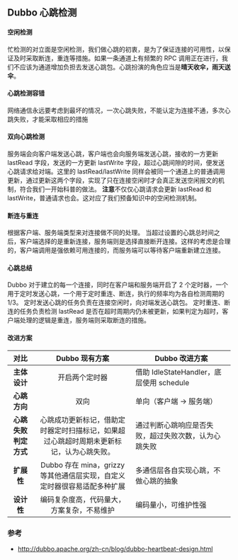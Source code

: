 Dubbo 心跳检测
-----------------

#### 空闲检测
忙检测的对立面是空闲检测，我们做心跳的初衷，是为了保证连接的可用性，以保证及时采取断连，重连等措施。如果一条通道上有频繁的 RPC 调用正在进行，我们不应该为通道增加负担去发送心跳包。心跳扮演的角色应当是**晴天收伞，雨天送伞**。

#### 心跳检测容错
网络通信永远要考虑到最坏的情况，一次心跳失败，不能认定为连接不通，多次心跳失败，才能采取相应的措施

#### 双向心跳检测
服务端会向客户端发送心跳，客户端也会向服务端发送心跳，接收的一方更新 lastRead 字段，发送的一方更新 lastWrite 字段，超过心跳间隙的时间，便发送心跳请求给对端。这里的 lastRead/lastWrite 同样会被同一个通道上的普通调用更新，通过更新这两个字段，实现了只在连接空闲时才会真正发送空闲报文的机制，符合我们一开始科普的做法。
**注意**不仅仅心跳请求会更新 lastRead 和 lastWrite，普通请求也会。这对应了我们预备知识中的空闲检测机制。

#### 断连与重连
根据客户端、服务端类型来对连接做不同的处理。
当超过设置的心跳总时间之后，客户端选择的是重新连接，服务端则是选择直接断开连接。这样的考虑是合理的，客户端调用是强依赖可用连接的，而服务端可以等待客户端重新建立连接。

#### 心跳总结
Dubbo 对于建立的每一个连接，同时在客户端和服务端开启了 2 个定时器，一个用于定时发送心跳，一个用于定时重连、断连，执行的频率均为各自检测周期的 1/3。
定时发送心跳的任务负责在连接空闲时，向对端发送心跳包。
定时重连、断连的任务负责检测 lastRead 是否在超时周期内仍未被更新，如果判定为超时，客户端处理的逻辑是重连，服务端则采取断连的措施。

#### 改进方案

|         对比         |                        Dubbo 现有方案                        | Dubbo 改进方案                                       |
| :------------------: | :----------------------------------------------------------: | ---------------------------------------------------- |
|     **主体设计**     |                        开启两个定时器                        | 借助 IdleStateHandler，底层使用 schedule             |
|     **心跳方向**     |                             双向                             | 单向（客户端 -> 服务端）                             |
| **心跳失败判定方式** | 心跳成功更新标记，借助定时器定时扫描标记，如果超过心跳超时周期未更新标记，认为心跳失败。 | 通过判断心跳响应是否失败，超过失败次数，认为心跳失败 |
|      **扩展性**      | Dubbo 存在 mina，grizzy 等其他通信层实现，自定义定时器很容易适配多种扩展 | 多通信层各自实现心跳，不做心跳的抽象                 |
|      **设计性**      |          编码复杂度高，代码量大，方案复杂，不易维护          | 编码量小，可维护性强                                 |


### 参考
- http://dubbo.apache.org/zh-cn/blog/dubbo-heartbeat-design.html